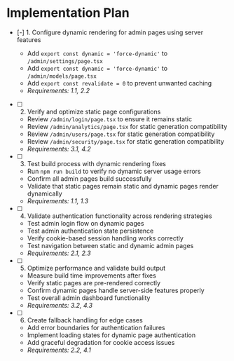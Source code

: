 # Implementation Plan

- [-] 1. Configure dynamic rendering for admin pages using server features



  - Add `export const dynamic = 'force-dynamic'` to `/admin/settings/page.tsx`
  - Add `export const dynamic = 'force-dynamic'` to `/admin/models/page.tsx`
  - Add `export const revalidate = 0` to prevent unwanted caching
  - _Requirements: 1.1, 2.2_

- [ ] 2. Verify and optimize static page configurations
  - Review `/admin/login/page.tsx` to ensure it remains static
  - Review `/admin/analytics/page.tsx` for static generation compatibility
  - Review `/admin/users/page.tsx` for static generation compatibility
  - Review `/admin/security/page.tsx` for static generation compatibility
  - _Requirements: 3.1, 4.2_

- [ ] 3. Test build process with dynamic rendering fixes
  - Run `npm run build` to verify no dynamic server usage errors
  - Confirm all admin pages build successfully
  - Validate that static pages remain static and dynamic pages render dynamically
  - _Requirements: 1.1, 1.3_

- [ ] 4. Validate authentication functionality across rendering strategies
  - Test admin login flow on dynamic pages
  - Test admin authentication state persistence
  - Verify cookie-based session handling works correctly
  - Test navigation between static and dynamic admin pages
  - _Requirements: 2.1, 2.3_

- [ ] 5. Optimize performance and validate build output
  - Measure build time improvements after fixes
  - Verify static pages are pre-rendered correctly
  - Confirm dynamic pages handle server-side features properly
  - Test overall admin dashboard functionality
  - _Requirements: 3.2, 4.3_

- [ ] 6. Create fallback handling for edge cases
  - Add error boundaries for authentication failures
  - Implement loading states for dynamic page authentication
  - Add graceful degradation for cookie access issues
  - _Requirements: 2.2, 4.1_